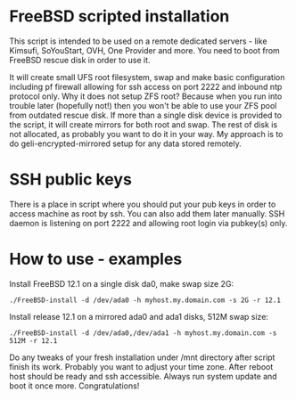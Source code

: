 # FreeBSD scripted installation

This script is intended to be used on a remote dedicated servers - like Kimsufi, SoYouStart, OVH, One Provider and more.
You need to boot from FreeBSD rescue disk in order to use it.

It will create small UFS root filesystem, swap and make basic configuration including pf firewall allowing for ssh access on port 2222 and inbound ntp protocol only. Why it does not setup ZFS root? Because when you run into trouble later (hopefully not!) then you won't be able to use your ZFS pool from outdated rescue disk. If more than a single disk device is provided to the script, it will create mirrors for both root and swap. The rest of disk is not allocated, as probably you want to do it in your way. My approach is to do geli-encrypted-mirrored setup for any data stored remotely.

# SSH public keys
There is a place in script where you should put your pub keys in order to access machine as root by ssh. You can also add them later manually.
SSH daemon is listening on port 2222 and allowing root login via pubkey(s) only.

# How to use - examples
Install FreeBSD 12.1 on a single disk da0, make swap size 2G:
```
./FreeBSD-install -d /dev/ada0 -h myhost.my.domain.com -s 2G -r 12.1
```
Install release 12.1 on a mirrored ada0 and ada1 disks, 512M swap size:
```
./FreeBSD-install -d /dev/ada0,/dev/ada1 -h myhost.my.domain.com -s 512M -r 12.1
```

Do any tweaks of your fresh installation under /mnt directory after script finish its work. Probably you want to adjust your time zone. After reboot host should be ready and ssh accessible. Always run system update and boot it once more. Congratulations!
